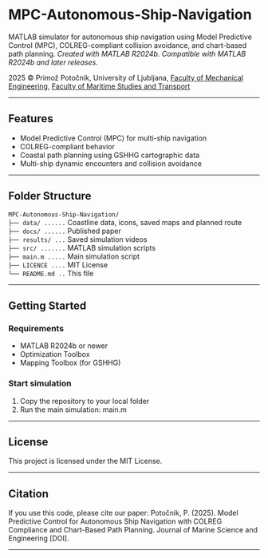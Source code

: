 # MPC-Autonomous-Ship-Navigation

MATLAB simulator for autonomous ship navigation using Model Predictive Control (MPC), COLREG-compliant collision avoidance, and chart-based path planning.
_Created with MATLAB R2024b. Compatible with MATLAB R2024b and later releases._

2025 © Primož Potočnik, University of Ljubljana, 
[Faculty of Mechanical Engineering](https://www.fs.uni-lj.si/en), [Faculty of Maritime Studies and Transport](https://www.fpp.uni-lj.si/en)

---

## Features

- Model Predictive Control (MPC) for multi-ship navigation
- COLREG-compliant behavior
- Coastal path planning using GSHHG cartographic data
- Multi-ship dynamic encounters and collision avoidance

---

## Folder Structure

`MPC-Autonomous-Ship-Navigation/`<br>
`├── data/ ......` Coastline data, icons, saved maps and planned route<br>
`├── docs/ ......` Published paper<br>
`├── results/ ...` Saved simulation videos<br>
`├── src/ .......` MATLAB simulation scripts<br>
`├── main.m .....` Main simulation script<br>
`├── LICENCE ....` MIT License<br>
`└── README.md ..` This file

---
## Getting Started

### Requirements
- MATLAB R2024b or newer
- Optimization Toolbox
- Mapping Toolbox (for GSHHG)

### Start simulation
1. Copy the repository to your local folder
2. Run the main simulation: main.m

---
##  License

This project is licensed under the MIT License.

---
## Citation

If you use this code, please cite our paper: 
Potočnik, P. (2025). Model Predictive Control for Autonomous Ship Navigation with COLREG Compliance and Chart-Based Path Planning. Journal of Marine Science and Engineering [DOI].

---
